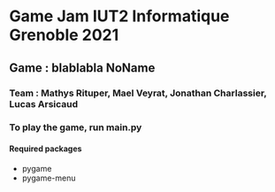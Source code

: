 # Game Jam IUT2 Informatique Grenoble 2021

## Game : blablabla NoName

### Team : Mathys Rituper, Mael Veyrat, Jonathan Charlassier, Lucas Arsicaud 
### To play the game, run main.py
####
#### Required packages
- pygame
- pygame-menu